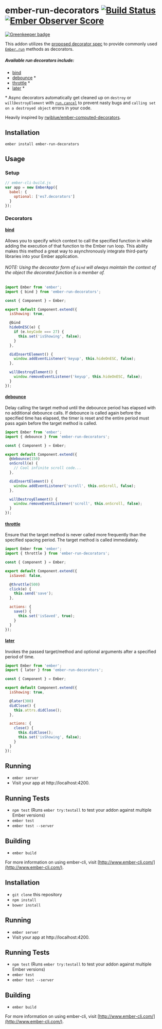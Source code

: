 # ember-run-decorators [![Build Status](https://travis-ci.org/zacharygolba/ember-run-decorators.svg?branch=master)](https://travis-ci.org/zacharygolba/ember-run-decorators) [![Ember Observer Score](http://emberobserver.com/badges/ember-run-decorators.svg)](http://emberobserver.com/addons/ember-run-decorators)

[![Greenkeeper badge](https://badges.greenkeeper.io/zacharygolba/ember-run-decorators.svg)](https://greenkeeper.io/)

This addon utilizes the [proposed decorator spec](https://github.com/wycats/javascript-decorators)
to provide commonly used [`Ember.run`](http://emberjs.com/api/classes/Ember.run.html) methods as decorators.


##### Available run decorators include:
- [bind](#bind)
- [debounce](#debounce) *
- [throttle](#throttle) *
- [later](#later) *

\* Async decorators automatically get cleaned up on `destroy` or `willDestroyElement` with [`run.cancel`](http://emberjs.com/api/classes/Ember.run.html#method_cancel) to prevent nasty bugs and `calling set on a destroyed object` errors in your code.


Heavily inspired by [rwjblue/ember-computed-decorators](https://github.com/rwjblue/ember-computed-decorators).

## Installation

`ember install ember-run-decorators`

## Usage

### Setup

```javascript
// ember-cli-build.js
var app = new EmberApp({
  babel: {
    optional: ['es7.decorators']
  }
});
```


### Decorators

#### [bind](http://emberjs.com/api/classes/Ember.run.html#method_bind)

Allows you to specify which context to call the specified function in while adding the execution of that function to the Ember run loop. This ability makes this method a great way to asynchronously integrate third-party libraries into your Ember application.

###### NOTE: Using the decorator form of `bind` will always maintain the context of the object the decorated function is a member of.

```javascript
import Ember from 'ember';
import { bind } from 'ember-run-decorators';

const { Component } = Ember;

export default Component.extend({
  isShowing: true,

  @bind
  hideOnESC(e) {
    if (e.keyCode === 27) {
      this.set('isShowing', false);
    }
  },

  didInsertElement() {
    window.addEventListener('keyup', this.hideOnESC, false);
  },

  willDestroyElement() {
    window.removeEventListener('keyup', this.hideOnESC, false);
  }
});
```


#### [debounce](http://emberjs.com/api/classes/Ember.run.html#method_debounce)

Delay calling the target method until the debounce period has elapsed with no additional debounce calls. If debounce is called again before the specified time has elapsed, the timer is reset and the entire period must pass again before the target method is called.

```javascript
import Ember from 'ember';
import { debounce } from 'ember-run-decorators';

const { Component } = Ember;

export default Component.extend({
  @debounce(150)
  onScroll(e) {
    // Cool infinite scroll code...
  },

  didInsertElement() {
    window.addEventListener('scroll', this.onScroll, false);
  },

  willDestroyElement() {
    window.removeEventListener('scroll', this.onScroll, false);
  }
});
```


#### [throttle](http://emberjs.com/api/classes/Ember.run.html#method_throttle)

Ensure that the target method is never called more frequently than the specified spacing period. The target method is called immediately.

```javascript
import Ember from 'ember';
import { throttle } from 'ember-run-decorators';

const { Component } = Ember;

export default Component.extend({
  isSaved: false,

  @throttle(500)
  click(e) {
    this.send('save');
  },

  actions: {
    save() {
      this.set('isSaved', true);
    }
  }
});
```


#### [later](http://emberjs.com/api/classes/Ember.run.html#method_later)

Invokes the passed target/method and optional arguments after a specified period of time.

```javascript
import Ember from 'ember';
import { later } from 'ember-run-decorators';

const { Component } = Ember;

export default Component.extend({
  isShowing: true,

  @later(300)
  didClose() {
    this.attrs.didClose();
  },

  actions: {
    close() {
      this.didClose();
      this.set('isShowing', false);
    }
  }
});
```


## Running

* `ember server`
* Visit your app at http://localhost:4200.

## Running Tests

* `npm test` (Runs `ember try:testall` to test your addon against multiple Ember versions)
* `ember test`
* `ember test --server`

## Building

* `ember build`

For more information on using ember-cli, visit [http://www.ember-cli.com/](http://www.ember-cli.com/).


## Installation

* `git clone` this repository
* `npm install`
* `bower install`

## Running

* `ember server`
* Visit your app at http://localhost:4200.

## Running Tests

* `npm test` (Runs `ember try:testall` to test your addon against multiple Ember versions)
* `ember test`
* `ember test --server`

## Building

* `ember build`

For more information on using ember-cli, visit [http://www.ember-cli.com/](http://www.ember-cli.com/).
